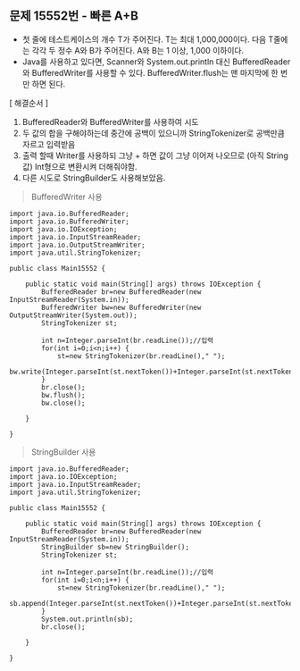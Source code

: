 ## 문제 15552번 - 빠른 A+B

* 첫 줄에 테스트케이스의 개수 T가 주어진다. T는 최대 1,000,000이다. 다음 T줄에는 각각 두 정수 A와 B가 주어진다. A와 B는 1 이상, 1,000 이하이다.</br>
* Java를 사용하고 있다면, Scanner와 System.out.println 대신 BufferedReader와 BufferedWriter를 사용할 수 있다. BufferedWriter.flush는 맨 마지막에 한 번만 하면 된다.

[ 해결순서 ]
1. BufferedReader와 BufferedWriter를 사용하여 시도
2. 두 값의 합을 구해야하는데 중간에 공백이 있으니까 StringTokenizer로 공백만큼 자르고 입력받음
3. 출력 할때 Writer를 사용하되 그냥 + 하면 값이 그냥 이어져 나오므로 (아직 String값) Int형으로 변환시켜 더해줘야함.
4. 다른 시도로 StringBuilder도 사용해보았음.</br>
>BufferedWriter 사용
```
import java.io.BufferedReader;
import java.io.BufferedWriter;
import java.io.IOException;
import java.io.InputStreamReader;
import java.io.OutputStreamWriter;
import java.util.StringTokenizer;

public class Main15552 {

	public static void main(String[] args) throws IOException {
		BufferedReader br=new BufferedReader(new InputStreamReader(System.in));
		BufferedWriter bw=new BufferedWriter(new OutputStreamWriter(System.out));
		StringTokenizer st;
		
		int n=Integer.parseInt(br.readLine());//입력
		for(int i=0;i<n;i++) {
			st=new StringTokenizer(br.readLine()," ");
			bw.write(Integer.parseInt(st.nextToken())+Integer.parseInt(st.nextToken())+"\n");
		}
		br.close();
		bw.flush();
		bw.close();
		
	}

}
```
>StringBuilder 사용
```
import java.io.BufferedReader;
import java.io.IOException;
import java.io.InputStreamReader;
import java.util.StringTokenizer;

public class Main15552 {

	public static void main(String[] args) throws IOException {
		BufferedReader br=new BufferedReader(new InputStreamReader(System.in));
		StringBuilder sb=new StringBuilder();
		StringTokenizer st;
		
		int n=Integer.parseInt(br.readLine());//입력
		for(int i=0;i<n;i++) {
			st=new StringTokenizer(br.readLine()," ");
			sb.append(Integer.parseInt(st.nextToken())+Integer.parseInt(st.nextToken())+"\n");
		}
		System.out.println(sb);
		br.close();
		
	}

}

```
